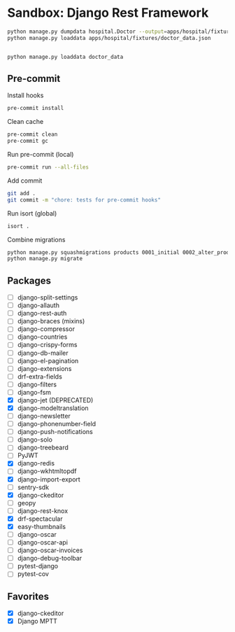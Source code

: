 # Sandbox: Django Rest Framework

```bash
python manage.py dumpdata hospital.Doctor --output=apps/hospital/fixtures/doctor_data.json
python manage.py loaddata apps/hospital/fixtures/doctor_data.json


python manage.py loaddata doctor_data
```

## Pre-commit

Install hooks

```bash
pre-commit install
```

Clean cache

```bash
pre-commit clean
pre-commit gc
```

Run pre-commit (local)

```bash
pre-commit run --all-files
```

Add commit

```bash
git add .
git commit -m "chore: tests for pre-commit hooks"
```

Run isort (global)

```bash
isort .
```

Combine migrations

```bash
python manage.py squashmigrations products 0001_initial 0002_alter_product_description
python manage.py migrate
```

## Packages

- [ ] django-split-settings
- [ ] django-allauth
- [ ] django-rest-auth
- [ ] django-braces (mixins)
- [ ] django-compressor
- [ ] django-countries
- [ ] django-crispy-forms
- [ ] django-db-mailer
- [ ] django-el-pagination
- [ ] django-extensions
- [ ] drf-extra-fields
- [ ] django-filters
- [ ] django-fsm
- [x] django-jet (DEPRECATED)
- [x] django-modeltranslation
- [ ] django-newsletter
- [ ] django-phonenumber-field
- [ ] django-push-notifications
- [ ] django-solo
- [ ] django-treebeard
- [ ] PyJWT
- [x] django-redis
- [ ] django-wkhtmltopdf
- [x] django-import-export
- [ ] sentry-sdk
- [x] django-ckeditor
- [ ] geopy
- [ ] django-rest-knox
- [x] drf-spectacular
- [x] easy-thumbnails
- [ ] django-oscar
- [ ] django-oscar-api
- [ ] django-oscar-invoices
- [ ] django-debug-toolbar
- [ ] pytest-django
- [ ] pytest-cov

## Favorites

- [x] django-ckeditor
- [x] Django MPTT
